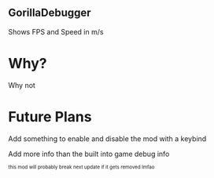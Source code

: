 ## GorillaDebugger
Shows FPS and Speed in m/s

# Why?
Why not

# Future Plans
Add something to enable and disable the mod with a keybind

Add more info than the built into game debug info

<sup><sub>this mod will probably break next update if it gets removed lmfao</sub></sup>

